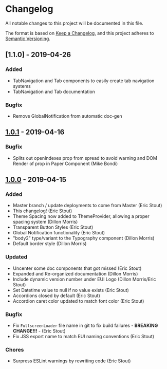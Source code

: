 # Changelog

All notable changes to this project will be documented in this file.

The format is based on [Keep a Changelog](https://keepachangelog.com/en/1.0.0/),
and this project adheres to [Semantic Versioning](https://semver.org/spec/v2.0.0.html).

## [1.1.0] - 2019-04-26

### Added

- TabNavigation and Tab components to easily create tab navigation systems
- TabNavigation and Tab documentation

### Bugfix

- Remove GlobalNotification from automatic doc-gen

## [1.0.1] - 2019-04-16

### Bugfix

- Splits out openIndexes prop from spread to avoid warning and DOM Render of prop in Paper Component (Mike Bondi)

## [1.0.0] - 2019-04-15

### Added

- Master branch / update deployments to come from Master (Eric Stout)
- This changelog! (Eric Stout)
- Theme Spacing now added to ThemeProvider, allowing a proper spacing system (Dillon Morris)
- Transparent Button Styles (Eric Stout)
- Global Notification functionality (Eric Stout)
- "body2" type/variant to the Typography component (Dillon Morris)
- Default border style (Dillon Morris)

### Updated

- Uncenter some doc components that got missed (Eric Stout)
- Expanded and Re-organized documentation (Dillon Morris)
- Include dynamic version number under EUI Logo (Dillon Morris/Eric Stout)
- Set Datetime value to null if no value exists (Eric Stout)
- Accordions closed by default (Eric Stout)
- Accordion caret color updated to match font color (Eric Stout)

### Bugfix

- Fix `FullscreenLoader` file name in git to fix build failures - **BREAKING CHANGE!!!** - (Eric Stout)
- Fix JSS export name to match EUI naming conventions (Eric Stout)

### Chores

- Surpress ESLint warnings by rewriting code (Eric Stout)

[1.0.1]: https://github.com/elm-street-technology/elevate-ui/compare/v1.0.0...v1.0.1
[1.0.0]: https://github.com/elm-street-technology/elevate-ui/compare/v1.0.0...v0.38.2
